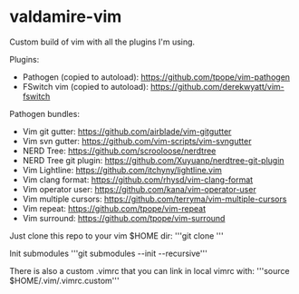 # valdamire-vim
Custom build of vim with all the plugins I'm using. 

Plugins:
- Pathogen (copied to autoload): https://github.com/tpope/vim-pathogen
- FSwitch vim (copied to autoload): https://github.com/derekwyatt/vim-fswitch

Pathogen bundles: 
- Vim git gutter: https://github.com/airblade/vim-gitgutter
- Vim svn gutter: https://github.com/vim-scripts/vim-svngutter
- NERD Tree: https://github.com/scrooloose/nerdtree
- NERD Tree git plugin: https://github.com/Xuyuanp/nerdtree-git-plugin
- Vim Lightline: https://github.com/itchyny/lightline.vim
- Vim clang format: https://github.com/rhysd/vim-clang-format
- Vim operator user: https://github.com/kana/vim-operator-user
- Vim multiple cursors: https://github.com/terryma/vim-multiple-cursors
- Vim repeat: https://github.com/tpope/vim-repeat
- Vim surround: https://github.com/tpope/vim-surround

Just clone this repo to your vim $HOME dir:
'''git clone '''

Init submodules 
'''git submodules --init --recursive'''

There is also a custom .vimrc that you can link in local vimrc with:
'''source $HOME/.vim/.vimrc.custom'''

